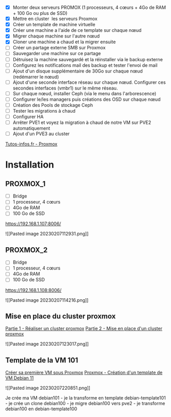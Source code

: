 - [x] Monter deux serveurs PROMOX (1 processeurs, 4 cœurs + 4Go de RAM + 100 Go ou plus de SSD)
- [x] Mettre en cluster  les serveurs Proxmox
- [x] Créer un template de machine virtuelle
- [x] Créer une machine a l'aide de ce template sur chaque nœud
- [x] Migrer chaque machine sur l'autre nœud
- [x] Cloner une machine a chaud et la migrer ensuite
- [ ] Créer un partage externe SMB sur Proxmox 
- [ ] Sauvegarder une machine sur ce partage 
- [ ] Détruisez la machine sauvegardé et la réinstaller via le backup externe
- [ ] Configurez les notifications mail des backup et tester l'envoi de mail 
- [ ] Ajout d'un disque supplémentaire de 30Go sur chaque nœud (redémarrer le nœud)  
- [ ] Ajout d'une seconde interface réseau sur chaque nœud. Configurer ces secondes interfaces (vmbr1) sur le même réseau.  
- [ ] Sur chaque nœud, installer Ceph (via le menu dans l'arborescence)  
- [ ] Configurer le/les managers puis créations des OSD sur chaque nœud  
- [ ] Création des Pools de stockage Ceph  
- [ ] Tester les migrations à chaud  
- [ ] Configurer HA  
- [ ] Arrêter PVE1 et voyez la migration à chaud de notre VM sur PVE2 automatiquement
- [ ] Ajout d'un PVE3 au cluster

[Tutos-infos.fr - Proxmox](https://tutos-info.fr/index.php/proxmox/) 

# Installation

## PROXMOX_1
- [ ] Bridge
- [ ] 1 processeur, 4 cœurs
- [ ] 4Go de RAM
- [ ] 100 Go de SSD

https://192.168.1.107:8006/

![[Pasted image 20230207112931.png]]

## PROXMOX_2
- [ ] Bridge
- [ ] 1 processeur, 4 cœurs
- [ ] 4Go de RAM
- [ ] 100 Go de SSD

https://192.168.1.108:8006/

![[Pasted image 20230207114216.png]]

## Mise en place du cluster proxmox

[Partie 1 - Réaliser un cluster proxmox](https://www.youtube.com/watch?v=Y-n73ciSsZw)
[Partie 2 - Mise en place d'un cluster proxmox](https://www.youtube.com/watch?v=iBnaSNKGnZ4)

![[Pasted image 20230207123017.png]]

## Template de la VM 101
[Créer sa première VM sous Proxmox](https://www.it-connect.fr/comment-installer-proxmox-ve-7-0-et-creer-sa-premiere-vm/#V_Creer_une_machine_virtuelle_sous_Proxmox)
[Proxmox - Création d'un template de VM Debian 11](https://www.youtube.com/watch?v=xfOKS853aXI)

![[Pasted image 20230207220851.png]]

Je crée ma VM debian101
	- je la transforme en template debian-template101
		- je crée un clone debian100
			- je migre debian100 vers pve2
				- je transforme debian100 en debian-template100